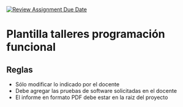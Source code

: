 [![Review Assignment Due Date](https://classroom.github.com/assets/deadline-readme-button-22041afd0340ce965d47ae6ef1cefeee28c7c493a6346c4f15d667ab976d596c.svg)](https://classroom.github.com/a/D84ercCa)
# Plantilla talleres programación funcional

## Reglas

- Sólo modificar lo indicado por el docente
- Debe agregar las pruebas de software solicitadas en el docente
- El informe en formato PDF debe estar en la raiz del proyecto
